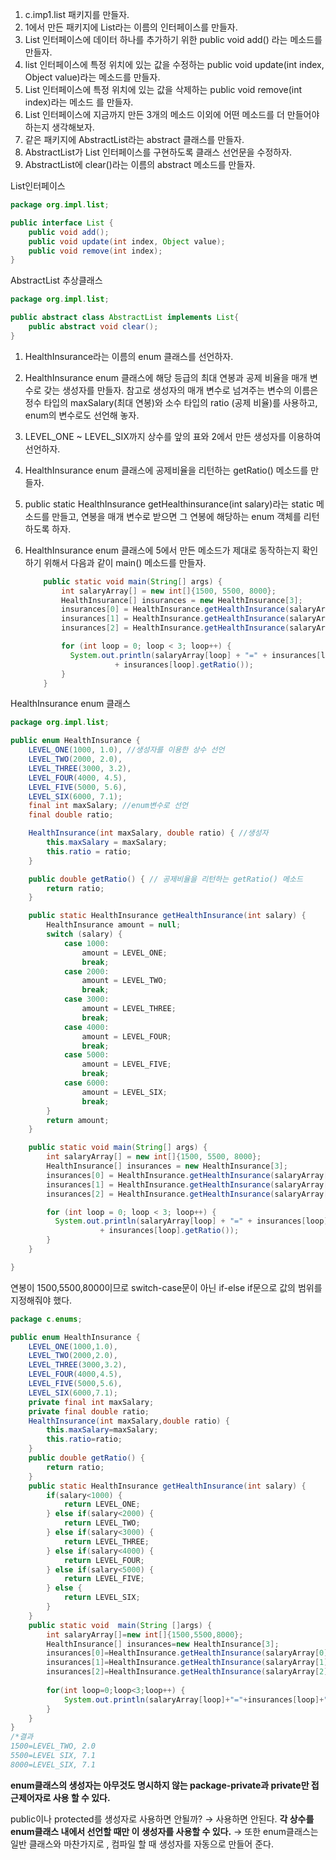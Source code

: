 1. c.imp1.list 패키지를 만들자.
2. 1에서 만든 패키지에 List라는 이름의 인터페이스를 만들자.
3. List 인터페이스에 데이터 하나를 추가하기 위한 public void add() 라는 메소드를 만들자.
4.  list 인터페이스에 특정 위치에 있는 값을 수정하는 public void update(int index, Object value)라는 메소드를 만들자.
5. List 인터페이스에 특정 위치에 있는 값을 삭제하는 public void remove(int index)라는 메소드
를 만들자.
6. List 인터페이스에 지금까지 만든 3개의 메소드 이외에 어떤 메소드를 더 만들어야 하는지 생각해보자.
7. 같은 패키지에 AbstractList라는 abstract 클래스를 만들자.
8. AbstractList가 List 인터페이스를 구현하도록 클래스 선언문을 수정하자.
9. AbstractList에 clear()라는 이름의 abstract 메소드를 만들자.

List인터페이스

```java
package org.impl.list;

public interface List {
    public void add();
    public void update(int index, Object value);
    public void remove(int index);
}
```

AbstractList 추상클래스
```java
package org.impl.list;

public abstract class AbstractList implements List{
    public abstract void clear();
}
```
1. HealthInsurance라는 이름의 enum 클래스를 선언하자.
2. HealthInsurance enum 클래스에 해당 등급의 최대 연봉과 공제 비율을 매개 변수로 갖는 생성자를 만들자. 참고로 생성자의 매개 변수로 넘겨주는 변수의 이름은 정수 타입의 maxSalary(최대 연봉)와 소수 타입의 ratio (공제 비율)를 사용하고, enum의 변수로도 선언해 놓자.
3. LEVEL_ONE ~ LEVEL_SIX까지 상수를 앞의 표와 2에서 만든 생성자를 이용하여 선언하자.
4. HealthInsurance enum 클래스에 공제비율을 리턴하는 getRatio() 메소드를 만들자.
5. public static HealthInsurance getHealthinsurance(int salary)라는 static 메소드를 만들고, 연봉을 매개 변수로 받으면 그 연봉에 해당하는 enum 객체를 리턴하도록 하자.
6. HealthInsurance enum 클래스에 5에서 만든 메소드가 제대로 동작하는지 확인하기 위해서 다음과 같이 main() 메소드를 만들자.
    
    ```java
        public static void main(String[] args) {
            int salaryArray[] = new int[]{1500, 5500, 8000};
            HealthInsurance[] insurances = new HealthInsurance[3];
            insurances[0] = HealthInsurance.getHealthInsurance(salaryArray[0]);
            insurances[1] = HealthInsurance.getHealthInsurance(salaryArray[1]);
            insurances[2] = HealthInsurance.getHealthInsurance(salaryArray[2]);
    
            for (int loop = 0; loop < 3; loop++) {
              System.out.println(salaryArray[loop] + "=" + insurances[loop] + "," 
    					+ insurances[loop].getRatio());
            }
        }
    ```
    

HealthInsurance enum 클래스

```java
package org.impl.list;

public enum HealthInsurance {
    LEVEL_ONE(1000, 1.0), //생성자를 이용한 상수 선언
    LEVEL_TWO(2000, 2.0),
    LEVEL_THREE(3000, 3.2),
    LEVEL_FOUR(4000, 4.5),
    LEVEL_FIVE(5000, 5.6),
    LEVEL_SIX(6000, 7.1);
    final int maxSalary; //enum변수로 선언
    final double ratio;

    HealthInsurance(int maxSalary, double ratio) { //생성자
        this.maxSalary = maxSalary;
        this.ratio = ratio;
    }

    public double getRatio() { // 공제비율을 리턴하는 getRatio() 메소드
        return ratio;
    }

    public static HealthInsurance getHealthInsurance(int salary) {
        HealthInsurance amount = null;
        switch (salary) {
            case 1000:
                amount = LEVEL_ONE;
                break;
            case 2000:
                amount = LEVEL_TWO;
                break;
            case 3000:
                amount = LEVEL_THREE;
                break;
            case 4000:
                amount = LEVEL_FOUR;
                break;
            case 5000:
                amount = LEVEL_FIVE;
                break;
            case 6000:
                amount = LEVEL_SIX;
                break;
        }
        return amount;
    }

    public static void main(String[] args) {
        int salaryArray[] = new int[]{1500, 5500, 8000};
        HealthInsurance[] insurances = new HealthInsurance[3];
        insurances[0] = HealthInsurance.getHealthInsurance(salaryArray[0]);
        insurances[1] = HealthInsurance.getHealthInsurance(salaryArray[1]);
        insurances[2] = HealthInsurance.getHealthInsurance(salaryArray[2]);

        for (int loop = 0; loop < 3; loop++) {
          System.out.println(salaryArray[loop] + "=" + insurances[loop] + "," 
					+ insurances[loop].getRatio());
        }
    }

}
```

연봉이 1500,5500,8000이므로 switch-case문이 아닌 if-else if문으로 값의 범위를 지정해줘야 했다.

```java
package c.enums;

public enum HealthInsurance {
	LEVEL_ONE(1000,1.0),
	LEVEL_TWO(2000,2.0),
	LEVEL_THREE(3000,3.2),
	LEVEL_FOUR(4000,4.5),
	LEVEL_FIVE(5000,5.6),
	LEVEL_SIX(6000,7.1);
	private final int maxSalary;
	private final double ratio;
	HealthInsurance(int maxSalary,double ratio) {
		this.maxSalary=maxSalary;
		this.ratio=ratio;
	}
	public double getRatio() {
		return ratio;
	}
	public static HealthInsurance getHealthInsurance(int salary) {
		if(salary<1000) {
			return LEVEL_ONE;
		} else if(salary<2000) {
			return LEVEL_TWO;
		} else if(salary<3000) {
			return LEVEL_THREE;
		} else if(salary<4000) {
			return LEVEL_FOUR;
		} else if(salary<5000) {
			return LEVEL_FIVE;
		} else {
			return LEVEL_SIX;
		}
	}
	public static void  main(String []args) {
		int salaryArray[]=new int[]{1500,5500,8000};
		HealthInsurance[] insurances=new HealthInsurance[3];
		insurances[0]=HealthInsurance.getHealthInsurance(salaryArray[0]);
		insurances[1]=HealthInsurance.getHealthInsurance(salaryArray[1]);
		insurances[2]=HealthInsurance.getHealthInsurance(salaryArray[2]);
		
		for(int loop=0;loop<3;loop++) {
			System.out.println(salaryArray[loop]+"="+insurances[loop]+","+insurances[loop].getRatio());
		}
	}
}
/*결과
1500=LEVEL_TWO, 2.0
5500=LEVEL SIX, 7.1
8000=LEVEL_SIX, 7.1
```

**enum클래스의 생성자는 아무것도 명시하지 않는 package-private과 private만 접근제어자로 사용 할 수 있다.**

public이나 protected를 생성자로 사용하면 안될까?
→ 사용하면 안된다. **각 상수를 enum클래스 내에서 선언할 때만 이 생성자를 사용할 수 있다.**
→ 또한 enum클래스는 일반 클래스와 마찬가지로 , 컴파일 할 때 생성자를 자동으로 만들어 준다.
